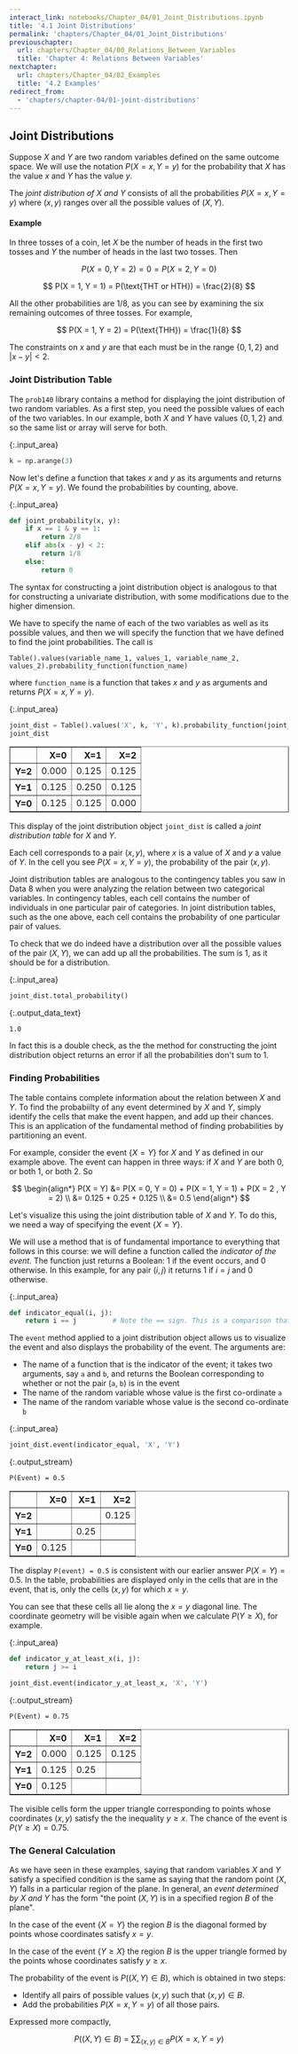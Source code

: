 ```yaml
---
interact_link: notebooks/Chapter_04/01_Joint_Distributions.ipynb
title: '4.1 Joint Distributions'
permalink: 'chapters/Chapter_04/01_Joint_Distributions'
previouschapter:
  url: chapters/Chapter_04/00_Relations_Between_Variables
  title: 'Chapter 4: Relations Between Variables'
nextchapter:
  url: chapters/Chapter_04/02_Examples
  title: '4.2 Examples'
redirect_from:
  - 'chapters/chapter-04/01-joint-distributions'
---
```


## Joint Distributions

Suppose $X$ and $Y$ are two random variables defined on the same outcome space. We will use the notation $P(X = x, Y = y)$ for the probability that $X$ has the value $x$ and $Y$ has the value $y$. 

The *joint distribution of $X$ and $Y$* consists of all the probabilities $P(X=x, Y=y)$ where $(x, y)$ ranges over all the possible values of $(X, Y)$.

#### Example
In three tosses of a coin, let $X$ be the number of heads in the first two tosses and $Y$ the number of heads in the last two tosses. Then 

$$
P(X = 0, Y = 2) = 0 = P(X = 2, Y = 0)
$$

$$
P(X = 1, Y = 1) = P(\text{THT or HTH}) = \frac{2}{8}
$$

All the other probabilities are $1/8$, as you can see by examining the six remaining outcomes of three tosses. For example,

$$
P(X = 1, Y = 2) = P(\text{THH}) = \frac{1}{8}
$$

The constraints on $x$ and $y$ are that each must be in the range $\{0, 1, 2\}$ and $\vert x - y \vert < 2$. 

### Joint Distribution Table

The `prob140` library contains a method for displaying the joint distribution of two random variables. As a first step, you need the possible values of each of the two variables. In our example, both $X$ and $Y$ have values $\{0, 1, 2\}$ and so the same list or array will serve for both.



{:.input_area}
```python
k = np.arange(3)
```


Now let's define a function that takes $x$ and $y$ as its arguments and returns $P(X = x, Y = y)$. We found the probabilities by counting, above.



{:.input_area}
```python
def joint_probability(x, y):
    if x == 1 & y == 1:
        return 2/8
    elif abs(x - y) < 2:
        return 1/8
    else:
        return 0
```


The syntax for constructing a joint distribution object is analogous to that for constructing a univariate distribution, with some modifications due to the higher dimension. 

We have to specify the name of each of the two variables as well as its possible values, and then we will specify the function that we have defined to find the joint probabilities. The call is

`Table().values(variable_name_1, values_1, variable_name_2, values_2).probability_function(function_name)`

where `function_name` is a function that takes $x$ and $y$ as arguments and returns $P(X = x, Y = y)$.



{:.input_area}
```python
joint_dist = Table().values('X', k, 'Y', k).probability_function(joint_probability)
joint_dist
```





<div markdown="0">
<div>
<style scoped>
    .dataframe tbody tr th:only-of-type {
        vertical-align: middle;
    }

    .dataframe tbody tr th {
        vertical-align: top;
    }

    .dataframe thead th {
        text-align: right;
    }
</style>
<table border="1" class="dataframe">
  <thead>
    <tr style="text-align: right;">
      <th></th>
      <th>X=0</th>
      <th>X=1</th>
      <th>X=2</th>
    </tr>
  </thead>
  <tbody>
    <tr>
      <th>Y=2</th>
      <td>0.000</td>
      <td>0.125</td>
      <td>0.125</td>
    </tr>
    <tr>
      <th>Y=1</th>
      <td>0.125</td>
      <td>0.250</td>
      <td>0.125</td>
    </tr>
    <tr>
      <th>Y=0</th>
      <td>0.125</td>
      <td>0.125</td>
      <td>0.000</td>
    </tr>
  </tbody>
</table>
</div>
</div>



This display of the joint distribution object `joint_dist` is called a *joint distribution table* for $X$ and $Y$. 

Each cell corresponds to a pair $(x, y)$, where $x$ is a value of $X$ and $y$ a value of $Y$. In the cell you see $P(X = x, Y = y)$, the probability of the pair $(x, y)$. 

Joint distribution tables are analogous to the contingency tables you saw in Data 8 when you were analyzing the relation between two categorical variables. In contingency tables, each cell contains the number of individuals in one particular pair of categories. In joint distribution tables, such as the one above, each cell contains the probability of one particular pair of values.

To check that we do indeed have a distribution over all the possible values of the pair $(X, Y)$, we can add up all the probabilities. The sum is 1, as it should be for a distribution.



{:.input_area}
```python
joint_dist.total_probability()
```





{:.output_data_text}
```
1.0
```



In fact this is a double check, as the the method for constructing the joint distribution object returns an error if all the probabilities don't sum to 1.

### Finding Probabilities
The table contains complete information about the relation between $X$ and $Y$. To find the probabiilty of any event determined by $X$ and $Y$, simply identify the cells that make the event happen, and add up their chances. This is an application of the fundamental method of finding probabilities by partitioning an event.

For example, consider the event $\{ X = Y \}$ for $X$ and $Y$ as defined in our example above. The event can happen in three ways: if $X$ and $Y$ are both 0, or both 1, or both 2. So

$$
\begin{align*}
P(X = Y) &= P(X = 0, Y = 0) + P(X = 1, Y = 1) + P(X = 2 , Y = 2) \\
&= 0.125 + 0.25 + 0.125 \\
&= 0.5
\end{align*}
$$

Let's visualize this using the joint distribution table of $X$ and $Y$. To do this, we need a way of specifying the event $\{ X = Y \}$. 

We will use a method that is of fundamental importance to everything that follows in this course: we will define a function called the *indicator of the event*. The function just returns a Boolean: 1 if the event occurs, and 0 otherwise. In this example, for any pair $(i, j)$ it returns 1 if $i = j$ and 0 otherwise. 



{:.input_area}
```python
def indicator_equal(i, j):
    return i == j         # Note the == sign. This is a comparison that results in a Boolean.
```


The `event` method applied to a joint distribution object allows us to visualize the event and also displays the probability of the event. The arguments are: 

- The name of a function that is the indicator of the event; it takes two arguments, say `a` and `b`, and returns the Boolean corresponding to whether or not the pair (`a`, `b`) is in the event
- The name of the random variable whose value is the first co-ordinate `a`
- The name of the random variable whose value is the second co-ordinate `b`



{:.input_area}
```python
joint_dist.event(indicator_equal, 'X', 'Y')
```


{:.output_stream}
```
P(Event) = 0.5

```




<div markdown="0">
<div>
<style scoped>
    .dataframe tbody tr th:only-of-type {
        vertical-align: middle;
    }

    .dataframe tbody tr th {
        vertical-align: top;
    }

    .dataframe thead th {
        text-align: right;
    }
</style>
<table border="1" class="dataframe">
  <thead>
    <tr style="text-align: right;">
      <th></th>
      <th>X=0</th>
      <th>X=1</th>
      <th>X=2</th>
    </tr>
  </thead>
  <tbody>
    <tr>
      <th>Y=2</th>
      <td></td>
      <td></td>
      <td>0.125</td>
    </tr>
    <tr>
      <th>Y=1</th>
      <td></td>
      <td>0.25</td>
      <td></td>
    </tr>
    <tr>
      <th>Y=0</th>
      <td>0.125</td>
      <td></td>
      <td></td>
    </tr>
  </tbody>
</table>
</div>
</div>



The display `P(event) = 0.5` is consistent with our earlier answer $P(X = Y) = 0.5$. In the table, probabilities are displayed only in the cells that are in the event, that is, only the cells $(x, y)$ for which $x = y$. 

You can see that these cells all lie along the $x = y$ diagonal line. The coordinate geometry will be visible again when we calculate $P(Y \ge X)$, for example.



{:.input_area}
```python
def indicator_y_at_least_x(i, j):
    return j >= i

joint_dist.event(indicator_y_at_least_x, 'X', 'Y')
```


{:.output_stream}
```
P(Event) = 0.75

```




<div markdown="0">
<div>
<style scoped>
    .dataframe tbody tr th:only-of-type {
        vertical-align: middle;
    }

    .dataframe tbody tr th {
        vertical-align: top;
    }

    .dataframe thead th {
        text-align: right;
    }
</style>
<table border="1" class="dataframe">
  <thead>
    <tr style="text-align: right;">
      <th></th>
      <th>X=0</th>
      <th>X=1</th>
      <th>X=2</th>
    </tr>
  </thead>
  <tbody>
    <tr>
      <th>Y=2</th>
      <td>0.000</td>
      <td>0.125</td>
      <td>0.125</td>
    </tr>
    <tr>
      <th>Y=1</th>
      <td>0.125</td>
      <td>0.25</td>
      <td></td>
    </tr>
    <tr>
      <th>Y=0</th>
      <td>0.125</td>
      <td></td>
      <td></td>
    </tr>
  </tbody>
</table>
</div>
</div>



The visible cells form the upper triangle corresponding to points whose coordinates $(x, y)$ satisfy the the inequality $y \ge x$. The chance of the event is $P(Y \ge X) = 0.75$.

### The General Calculation
As we have seen in these examples, saying that random variables $X$ and $Y$ satisfy a specified condition is the same as saying that the random point $(X, Y)$ falls in a particular region of the plane. In general, an *event determined by $X$ and $Y$* has the form "the point $(X, Y)$ is in a specified region $B$ of the plane". 

In the case of the event $\{ X = Y \}$ the region $B$ is the diagonal formed by points whose coordinates satisfy $x = y$.

In the case of the event $\{ Y \ge X \}$ the region $B$ is the upper triangle formed by the points whose coordinates satisfy $y \ge x$.

The probability of the event is $P((X,Y) \in B)$, which is obtained in two steps:

- Identify all pairs of possible values $(x, y)$ such that $(x, y) \in B$.
- Add the probabilities $P(X = x, Y = y)$ of all those pairs.

Expressed more compactly,

$$
P((X, Y) \in B) ~ = ~ \mathop{\sum \sum}_{(x,y) \in B} P(X = x, Y = y)
$$
